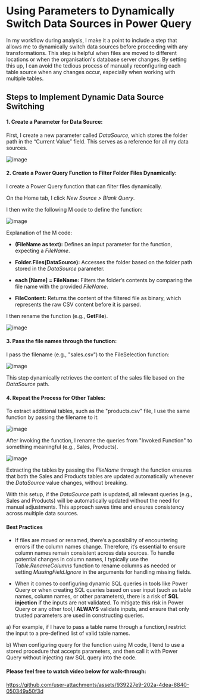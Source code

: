 # Using Parameters to Dynamically Switch Data Sources in Power Query

In my workflow during analysis, I make it a point to include a step that allows me to dynamically switch data sources before proceeding with any transformations. This step is helpful when files are moved to different locations or when the organisation's database server changes. By setting this up, I can avoid the tedious process of manually reconfiguring each table source when any changes occur, especially when working with multiple tables.

## Steps to Implement Dynamic Data Source Switching

#### 1.	Create a Parameter for Data Source:
   
First, I create a new parameter called *DataSource*, which stores the folder path in the “Current Value” field. This serves as a reference for all my data sources.

![image](https://github.com/user-attachments/assets/fc3e5429-62a8-405b-a9b1-b82aa2588c82)

#### 2.	Create a Power Query Function to Filter Folder Files Dynamically:

I create a Power Query function that can filter files dynamically.

On the Home tab, I click *New Source > Blank Query*.

I then write the following M code to define the function:

![image](https://github.com/user-attachments/assets/d1311004-c4a1-4b2f-a821-07d28c578223)

Explanation of the M code:

- **(FileName as text):** Defines an input parameter for the function, expecting a *FileName*.

- **Folder.Files(DataSource):** Accesses the folder based on the folder path stored in the *DataSource* parameter.

- **each [Name] = FileName:** Filters the folder’s contents by comparing the file name with the provided *FileName*.

- **FileContent:** Returns the content of the filtered file as binary, which represents the raw CSV content before it is parsed.

I then rename the function (e.g., **GetFile**).


![image](https://github.com/user-attachments/assets/0db5ad8b-90d0-4d90-a3b2-d19817dfde75)

#### 3.	Pass the file names through the function:

I pass the filename (e.g., "sales.csv") to the FileSelection function:

![image](https://github.com/user-attachments/assets/8659e06d-bcfb-40e8-bad3-cc6afe62152e)

This step dynamically retrieves the content of the sales file based on the *DataSource* path.

#### 4.	Repeat the Process for Other Tables:

To extract additional tables, such as the "products.csv" file, I use the same function by passing the filename to it:

![image](https://github.com/user-attachments/assets/2eea236a-4a9c-415f-9d4d-8d73f2d6e5fa)

After invoking the function, I rename the queries from "Invoked Function" to something meaningful (e.g., Sales, Products).


![image](https://github.com/user-attachments/assets/659c793b-6c75-43af-bd61-295cd4deab80)

Extracting the tables by passing the *FileName* through the function ensures that both the Sales and Products tables are updated automatically whenever the *DataSource* value changes, without breaking.

With this setup, if the *DataSource* path is updated, all relevant queries (e.g., Sales and Products) will be automatically updated without the need for manual adjustments. This approach saves time and ensures consistency across multiple data sources.

#### Best Practices

- If files are moved or renamed, there’s a possibility of encountering errors if the column names change. Therefore, it’s essential to ensure column names remain consistent across data sources. To handle potential changes in column names, I typically use the *Table.RenameColumns* function to rename columns as needed or setting *MissingField.Ignore* in the arguments for handling missing fields.

- When it comes to configuring dynamic SQL queries in tools like Power Query or when creating SQL queries based on user input (such as table names, column names, or other parameters), there is a risk of **SQL injection** if the inputs are not validated. To mitigate this risk in Power Query or any other tool,I **ALWAYS** validate inputs, and ensure that only trusted parameters are used in constructing queries.

a) For example, if I have to pass a table name through a function,I restrict the input to a pre-defined list of valid table names.

b) When configuring query for the function using M code, I tend to use a stored procedure that accepts parameters, and then call it with Power Query without injecting raw SQL query into the code.

#### Please feel free to watch video below for walk-through:

https://github.com/user-attachments/assets/939227e9-202a-4dea-8840-050349a50f3d

